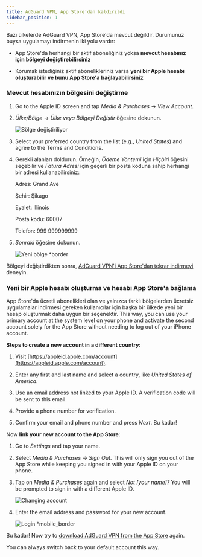```yaml
---
title: AdGuard VPN, App Store'dan kaldırıldı
sidebar_position: 1
---
```


Bazı ülkelerde AdGuard VPN, App Store'da mevcut değildir. Durumunuz buysa uygulamayı indirmenin iki yolu vardır:

- App Store'da herhangi bir aktif aboneliğiniz yoksa **mevcut hesabınız için bölgeyi değiştirebilirsiniz**

- Korumak istediğiniz aktif abonelikleriniz varsa **yeni bir Apple hesabı oluşturabilir ve bunu App Store'a bağlayabilirsiniz**

### Mevcut hesabınızın bölgesini değiştirme

1. Go to the Apple ID screen and tap _Media & Purchases_ → _View Account_.

2. _Ülke/Bölge_ → _Ülke veya Bölgeyi Değiştir_ öğesine dokunun.

   ![Bölge değiştiriliyor](https://cdn.adtidy.org/content/kb/vpn/ios/app_store/changing_country.png)

3. Select your preferred country from the list (e.g., _United States_) and agree to the Terms and Conditions.

4. Gerekli alanları doldurun. Örneğin, _Ödeme Yöntemi_ için _Hiçbiri_ öğesini seçebilir ve _Fatura Adresi_ için geçerli bir posta koduna sahip herhangi bir adresi kullanabilirsiniz:

   Adres: Grand Ave

   Şehir: Şikago

   Eyalet: Illinois

   Posta kodu: 60007

   Telefon: 999 999999999

5. _Sonraki_ öğesine dokunun.

   ![Yeni bölge \*border](https://cdn.adtidy.org/content/kb/vpn/ios/app_store/new_country.png)

Bölgeyi değiştirdikten sonra, [AdGuard VPN'i App Store'dan tekrar indirmeyi](https://apps.apple.com/us/app/adguard-vpn-unlimited-fast/id1525373602) deneyin.

### Yeni bir Apple hesabı oluşturma ve hesabı App Store'a bağlama

App Store'da ücretli abonelikleri olan ve yalnızca farklı bölgelerden ücretsiz uygulamalar indirmesi gereken kullanıcılar için başka bir ülkede yeni bir hesap oluşturmak daha uygun bir seçenektir. This way, you can use your primary account at the system level on your phone and activate the second account solely for the App Store without needing to log out of your iPhone account.

**Steps to create a new account in a different country:**

1. Visit [https://appleid.apple.com/account](https://appleid.apple.com/account).

2. Enter any first and last name and select a country, like _United States of America_.

3. Use an email address not linked to your Apple ID. A verification code will be sent to this email.

4. Provide a phone number for verification.

5. Confirm your email and phone number and press _Next_. Bu kadar!

Now **link your new account to the App Store**:

1. Go to _Settings_ and tap your name.

2. Select _Media & Purchases_ → _Sign Out_. This will only sign you out of the App Store while keeping you signed in with your Apple ID on your phone.

3. Tap on _Media & Purchases_ again and select _Not [your name]?_ You will be prompted to sign in with a different Apple ID.

   ![Changing account](https://cdn.adtidy.org/content/kb/vpn/ios/app_store/log_out.png)

4. Enter the email address and password for your new account.

   ![Login \*mobile\_border](https://cdn.adtidy.org/content/kb/vpn/ios/app_store/apple_id.png)

Bu kadar! Now try to [download AdGuard VPN from the App Store](https://apps.apple.com/us/app/adguard-vpn-unlimited-fast/id1525373602) again.

You can always switch back to your default account this way.
